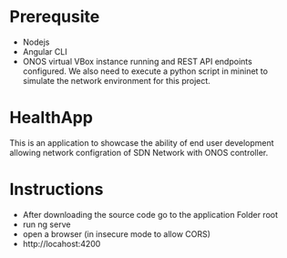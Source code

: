 # Prerequsite
- Nodejs 
- Angular CLI
- ONOS virtual VBox instance running and REST API endpoints configured. We also need to execute a python script in mininet to simulate the network environment for this project.

# HealthApp
This is an application to showcase the ability of end user development allowing network configration of SDN Network with ONOS controller. 

# Instructions

- After downloading the source code go to the application Folder root
- run ng serve
- open a browser (in insecure mode to allow CORS)
- http://locahost:4200

